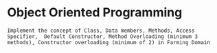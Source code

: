 # Object Oriented Programming

    Implement the concept of Class, Data members, Methods, Access Specifier,  Default Constructor, Method Overloading (minimum 3 methods), Constructor overloading (minimum of 2) in Farming Domain